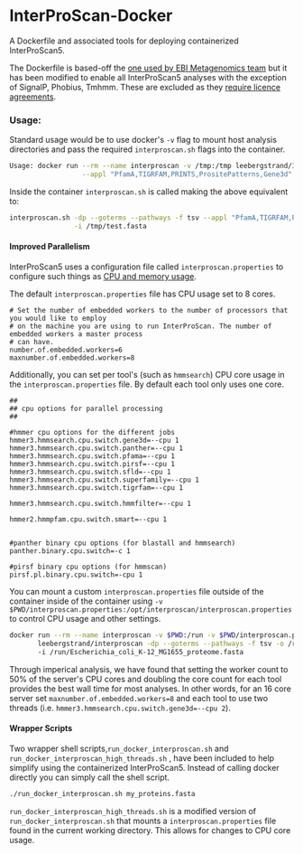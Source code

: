 # InterProScan-Docker
A Dockerfile and associated tools for deploying containerized InterProScan5.

The Dockerfile is based-off the [one used by EBI Metagenomics team](https://github.com/EBI-Metagenomics/InterProScan) 
but it has been modified to enable all InterProScan5 analyses with the exception of SignalP, Phobius, Tmhmm. These are 
excluded as they [require licence agreements](https://github.com/ebi-pf-team/interproscan/wiki/ActivatingLicensedAnalyses).

### Usage:

Standard usage would be to use docker's ```-v``` flag to mount host analysis directories and pass the required 
```interproscan.sh``` flags into the container.

```bash
Usage: docker run --rm --name interproscan -v /tmp:/tmp leebergstrand/InterProScan-Docker -dp --goterms --pathways -f tsv \
                  --appl "PfamA,TIGRFAM,PRINTS,PrositePatterns,Gene3d" -o /tmp/out.ipr -i /tmp/test.fasta
```

Inside the container ```interproscan.sh``` is called making the above equivalent to:

```bash
interproscan.sh -dp --goterms --pathways -f tsv --appl "PfamA,TIGRFAM,PRINTS,PrositePatterns,Gene3d" -o /tmp/out.ipr \
                -i /tmp/test.fasta
```

#### Improved Parallelism

InterProScan5 uses a configuration file called ```interproscan.properties``` to configure such things as [CPU and memory 
usage](https://github.com/ebi-pf-team/interproscan/wiki/ImprovingPerformance).

The default ```interproscan.properties``` file has CPU usage set to 8 cores.

```
# Set the number of embedded workers to the number of processors that you would like to employ
# on the machine you are using to run InterProScan. The number of embedded workers a master process
# can have.
number.of.embedded.workers=6
maxnumber.of.embedded.workers=8
```

Additionally, you can set per tool's (such as ```hmmsearch```) CPU core usage in the ```interproscan.properties``` file. By default each tool only uses one core.

```
##
## cpu options for parallel processing
##

#hmmer cpu options for the different jobs
hmmer3.hmmsearch.cpu.switch.gene3d=--cpu 1
hmmer3.hmmsearch.cpu.switch.panther=--cpu 1
hmmer3.hmmsearch.cpu.switch.pfama=--cpu 1
hmmer3.hmmsearch.cpu.switch.pirsf=--cpu 1
hmmer3.hmmsearch.cpu.switch.sfld=--cpu 1
hmmer3.hmmsearch.cpu.switch.superfamily=--cpu 1
hmmer3.hmmsearch.cpu.switch.tigrfam=--cpu 1

hmmer3.hmmsearch.cpu.switch.hmmfilter=--cpu 1

hmmer2.hmmpfam.cpu.switch.smart=--cpu 1


#panther binary cpu options (for blastall and hmmsearch)
panther.binary.cpu.switch=-c 1

#pirsf binary cpu options (for hmmscan)
pirsf.pl.binary.cpu.switch=-cpu 1
```

You can mount a custom ```interproscan.properties``` file outside of the container inside of the container using 
```-v $PWD/interproscan.properties:/opt/interproscan/interproscan.properties``` to control CPU usage and other settings. 

```bash
docker run --rm --name interproscan -v $PWD:/run -v $PWD/interproscan.properties:/opt/interproscan/interproscan.properties \
       leebergstrand/interproscan -dp --goterms --pathways -f tsv -o /run/out.ipr \ 
       -i /run/Escherichia_coli_K-12_MG1655_proteome.fasta
```

Through imperical analysis, we have found that setting the worker count to 50% of the server's CPU cores and doubling the core count for each tool provides the best wall time for most analyses. In other words, for an 16 core server set ```maxnumber.of.embedded.workers=8``` and each tool to use two threads (i.e. ```hmmer3.hmmsearch.cpu.switch.gene3d=--cpu 2```).

#### Wrapper Scripts

Two wrapper shell scripts,```run_docker_interproscan.sh``` and ```run_docker_interproscan_high_threads.sh``` , have been included to help simplify using the containerized InterProScan5. Instead of calling docker directly you can simply call the shell script.

```bash
./run_docker_interproscan.sh my_proteins.fasta
```

```run_docker_interproscan_high_threads.sh``` is a modified version of ```run_docker_interproscan.sh``` that mounts a ```interproscan.properties``` file found in the current working directory. This allows for changes to CPU core usage.
